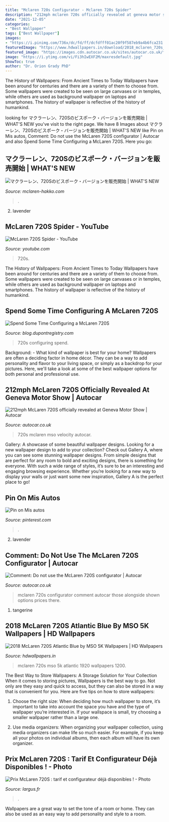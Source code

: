 ```yaml
---
title: "Mclaren 720s Configurator - Mclaren 720s Spider"
description: "212mph mclaren 720s officially revealed at geneva motor show"
date: "2021-12-05"
categories:
- "Best Wallpaper"
tags: ["Best Wallpaper"]
images:
- "https://i.pinimg.com/736x/dc/fd/ff/dcfdfff01ac20f9f587eb9a4b6fca231.jpg"
featuredImage: "https://www.hdwallpapers.in/download/2018_mclaren_720s_atlantic_blue_by_mso_5k-1920x1200.jpg"
featured_image: "https://images.cdn.autocar.co.uk/sites/autocar.co.uk/files/images/car-reviews/first-drives/legacy/screen-shot-2017-03-15-at-12.48.44.jpg"
image: "https://i.ytimg.com/vi/Fi3hIwEXF2M/maxresdefault.jpg"
ShowToc: true
author: "Dr. Orion Grady PhD"
---
```



The History of Wallpapers: From Ancient Times to Today
Wallpapers have been around for centuries and there are a variety of them to choose from. Some wallpapers were created to be seen on large canvases or in temples, while others are used as background wallpaper on laptops and smartphones. The history of wallpaper is reflective of the history of humankind.

	

		
looking for マクラーレン、720Sのビスポーク・バージョンを販売開始 | WHAT&#039;S NEW you've visit to the right page. We have 8 Images about マクラーレン、720Sのビスポーク・バージョンを販売開始 | WHAT&#039;S NEW like Pin on Mis autos, Comment: Do not use the McLaren 720S configurator | Autocar and also Spend Some Time Configuring a McLaren 720S. Here you go:
		
    
## マクラーレン、720Sのビスポーク・バージョンを販売開始 | WHAT&#039;S NEW

<img loading=lazy src="http://www.hakko-group.co.jp/wp/wp-content/uploads/2020/02/200207_mclaren_720S.jpg" onerror="this.onerror=null;this.src='https://tse2.mm.bing.net/th?id=OIP.Yk3yQGxbl3-2zjFduPdZFgHaE7&amp;pid=15.1';" alt="マクラーレン、720Sのビスポーク・バージョンを販売開始 | WHAT&#039;S NEW">

_Source: mclaren-hakko.com_

>. 

	

2. lavender 

    
## McLaren 720S Spider - YouTube

<img loading=lazy src="https://i.ytimg.com/vi/Fi3hIwEXF2M/maxresdefault.jpg" onerror="this.onerror=null;this.src='https://tse3.mm.bing.net/th?id=OIP.jORYqQ9E3eU_ABkTe7CZiQHaEK&amp;pid=15.1';" alt="McLaren 720S Spider - YouTube">

_Source: youtube.com_

>720s. 

	

The History of Wallpapers: From Ancient Times to Today
Wallpapers have been around for centuries and there are a variety of them to choose from. Some wallpapers were created to be seen on large canvases or in temples, while others are used as background wallpaper on laptops and smartphones. The history of wallpaper is reflective of the history of humankind.

    
## Spend Some Time Configuring A McLaren 720S

<img loading=lazy src="https://2p2bboli8d61fqhjiqzb8p1a-wpengine.netdna-ssl.com/wp-content/uploads/2017/03/mclaren-720s-blue-1140x570.jpg" onerror="this.onerror=null;this.src='https://tse4.mm.bing.net/th?id=OIP.n9evQCbH8WvRwyprQQG7UwHaDt&amp;pid=15.1';" alt="Spend Some Time Configuring a McLaren 720S">

_Source: blog.dupontregistry.com_

>720s configuring spend. 

	

Background: - What kind of wallpaper is best for your home?
Wallpapers are often a deciding factor in home décor. They can be a way to add personality and flavor to your living space, or simply as a backdrop for your pictures. Here, we'll take a look at some of the best wallpaper options for both personal and professional use.

    
## 212mph McLaren 720S Officially Revealed At Geneva Motor Show | Autocar

<img loading=lazy src="https://www.autocar.co.uk/sites/autocar.co.uk/files/styles/gallery_slide/public/images/car-reviews/first-drives/legacy/mclaren_720s_velocity_by_mso-02.jpg?itok=vRKzOqDb" onerror="this.onerror=null;this.src='https://tse2.mm.bing.net/th?id=OIP.t1fhWvmTtRXjIYlb25YwYQHaE5&amp;pid=15.1';" alt="212mph McLaren 720S officially revealed at Geneva Motor Show | Autocar">

_Source: autocar.co.uk_

>720s mclaren mso velocity autocar. 

	

Gallery: A showcase of some beautiful wallpaper designs.
Looking for a new wallpaper design to add to your collection? Check out Gallery A, where you can see some stunning wallpaper designs. From simple designs that are perfect for any room to bold and exciting designs, there is something for everyone. With such a wide range of styles, it’s sure to be an interesting and engaging browsing experience. Whether you’re looking for a new way to display your walls or just want some new inspiration, Gallery A is the perfect place to go!





	
	
    
## Pin On Mis Autos

<img loading=lazy src="https://i.pinimg.com/736x/dc/fd/ff/dcfdfff01ac20f9f587eb9a4b6fca231.jpg" onerror="this.onerror=null;this.src='https://tse3.mm.bing.net/th?id=OIP.GRs2ASeGchsATBU4I4hSBwHaE8&amp;pid=15.1';" alt="Pin on Mis autos">

_Source: pinterest.com_

>. 

	

2. lavender 

    
## Comment: Do Not Use The McLaren 720S Configurator | Autocar

<img loading=lazy src="https://images.cdn.autocar.co.uk/sites/autocar.co.uk/files/images/car-reviews/first-drives/legacy/screen-shot-2017-03-15-at-12.48.44.jpg" onerror="this.onerror=null;this.src='https://tse1.mm.bing.net/th?id=OIP.D5MOJUaG3aVUghQAGei9vAHaE6&amp;pid=15.1';" alt="Comment: Do not use the McLaren 720S configurator | Autocar">

_Source: autocar.co.uk_

>mclaren 720s configurator comment autocar those alongside shown options prices there. 

	

1. tangerine 

    
## 2018 McLaren 720S Atlantic Blue By MSO 5K Wallpapers | HD Wallpapers

<img loading=lazy src="https://www.hdwallpapers.in/download/2018_mclaren_720s_atlantic_blue_by_mso_5k-1920x1200.jpg" onerror="this.onerror=null;this.src='https://tse1.mm.bing.net/th?id=OIP.9tPjzio65dKwT1eLf0F2sgHaEo&amp;pid=15.1';" alt="2018 McLaren 720S Atlantic Blue by MSO 5K Wallpapers | HD Wallpapers">

_Source: hdwallpapers.in_

>mclaren 720s mso 5k atlantic 1920 wallpapers 1200. 

	

The Best Way to Store Wallpapers: A Storage Solution for Your Collection
When it comes to storing pictures, Wallpapers is the best way to go. Not only are they easy and quick to access, but they can also be stored in a way that is convenient for you. Here are five tips on how to store wallpapers:
1) Choose the right size: When deciding how much wallpaper to store, it’s important to take into account the space you have and the type of wallpaper you’re interested in. If your wallspace is small, try choosing a smaller wallpaper rather than a large one.

2) Use media organizers: When organizing your wallpaper collection, using media organizers can make life so much easier. For example, if you keep all your photos on individual albums, then each album will have its own organizer.

    
## Prix McLaren 720S : Tarif Et Configurateur Déjà Disponibles ! - Photo

<img loading=lazy src="https://www.largus.fr/images/images/mclaren-720s-2017-mso-13.jpg?width=940&amp;quality=80" onerror="this.onerror=null;this.src='https://tse4.mm.bing.net/th?id=OIP.9xYPU3krM6ifJwup_suTGwHaE8&amp;pid=15.1';" alt="Prix McLaren 720S : tarif et configurateur déjà disponibles ! - Photo">

_Source: largus.fr_

>. 

	

Wallpapers are a great way to set the tone of a room or home. They can also be used as an easy way to add personality and style to a room.

